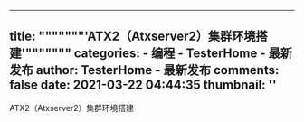 
---
title: """""""'ATX2（Atxserver2）集群环境搭建'"""""""
categories: 
    - 编程
    - TesterHome - 最新发布
author: TesterHome - 最新发布
comments: false
date: 2021-03-22 04:44:35
thumbnail: ''
---

<div>   
ATX2（Atxserver2）集群环境搭建  
</div>
            